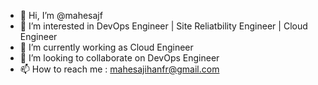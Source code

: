 - 👋 Hi, I’m @mahesajf
- 👀 I’m interested in DevOps Engineer | Site Reliatbility Engineer | Cloud Engineer
- 🌱 I’m currently working as Cloud Engineer
- 💞️ I’m looking to collaborate on DevOps Engineer
- 📫 How to reach me :
  mahesajihanfr@gmail.com
<!---
mahesajf/mahesajf is a ✨ special ✨ repository because its `README.md` (this file) appears on your GitHub profile.
You can click the Preview link to take a look at your changes.
--->
